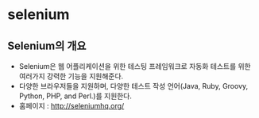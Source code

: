 # selenium
## Selenium의 개요
- Selenium은 웹 어플리케이션을 위한 테스팅 프레임워크로 자동화 테스트를 위한 여러가지 강력한 기능을 지원해준다.
- 다양한 브라우저들을 지원하며, 다양한 테스트 작성 언어(Java, Ruby, Groovy, Python, PHP, and Perl.)를 지원한다.
- 홈페이지 : http://seleniumhq.org/
